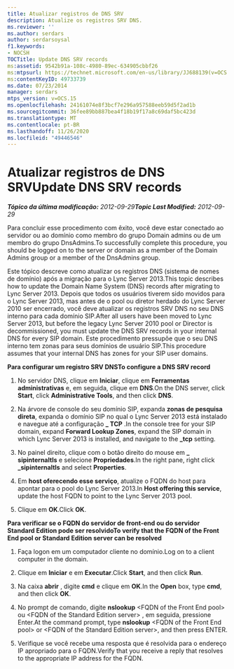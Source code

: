 ```yaml
---
title: Atualizar registros de DNS SRV
description: Atualize os registros SRV DNS.
ms.reviewer: ''
ms.author: serdars
author: serdarsoysal
f1.keywords:
- NOCSH
TOCTitle: Update DNS SRV records
ms:assetid: 9542b91a-108c-4980-89ec-634905cbbf26
ms:mtpsurl: https://technet.microsoft.com/en-us/library/JJ688139(v=OCS.15)
ms:contentKeyID: 49733739
ms.date: 07/23/2014
manager: serdars
mtps_version: v=OCS.15
ms.openlocfilehash: 24161074e8f3bcf7e296a957588eeb59d5f2ad1b
ms.sourcegitcommit: 36fee89bb887bea4f18b19f17a8c69daf5bc423d
ms.translationtype: MT
ms.contentlocale: pt-BR
ms.lasthandoff: 11/26/2020
ms.locfileid: "49446546"
---
```

# <a name="update-dns-srv-records"></a><span data-ttu-id="258c4-103">Atualizar registros de DNS SRV</span><span class="sxs-lookup"><span data-stu-id="258c4-103">Update DNS SRV records</span></span>

<div data-xmlns="http://www.w3.org/1999/xhtml">

<div class="topic" data-xmlns="http://www.w3.org/1999/xhtml" data-msxsl="urn:schemas-microsoft-com:xslt" data-cs="https://msdn.microsoft.com/">

<div data-asp="https://msdn2.microsoft.com/asp">



</div>

<div id="mainSection">

<div id="mainBody"><span data-ttu-id="258c4-104">

<span> </span></span><span class="sxs-lookup"><span data-stu-id="258c4-104">

<span> </span></span></span>

<span data-ttu-id="258c4-105">_**Tópico da última modificação:** 2012-09-29_</span><span class="sxs-lookup"><span data-stu-id="258c4-105">_**Topic Last Modified:** 2012-09-29_</span></span>

<span data-ttu-id="258c4-106">Para concluir esse procedimento com êxito, você deve estar conectado ao servidor ou ao domínio como membro do grupo Domain admins ou de um membro do grupo DnsAdmins.</span><span class="sxs-lookup"><span data-stu-id="258c4-106">To successfully complete this procedure, you should be logged on to the server or domain as a member of the Domain Admins group or a member of the DnsAdmins group.</span></span>

<span data-ttu-id="258c4-107">Este tópico descreve como atualizar os registros DNS (sistema de nomes de domínio) após a migração para o Lync Server 2013.</span><span class="sxs-lookup"><span data-stu-id="258c4-107">This topic describes how to update the Domain Name System (DNS) records after migrating to Lync Server 2013.</span></span> <span data-ttu-id="258c4-108">Depois que todos os usuários tiverem sido movidos para o Lync Server 2013, mas antes de o pool ou diretor herdado do Lync Server 2010 ser encerrado, você deve atualizar os registros SRV DNS no seu DNS interno para cada domínio SIP.</span><span class="sxs-lookup"><span data-stu-id="258c4-108">After all users have been moved to Lync Server 2013, but before the legacy Lync Server 2010 pool or Director is decommissioned, you must update the DNS SRV records in your internal DNS for every SIP domain.</span></span> <span data-ttu-id="258c4-109">Este procedimento pressupõe que o seu DNS interno tem zonas para seus domínios de usuário SIP.</span><span class="sxs-lookup"><span data-stu-id="258c4-109">This procedure assumes that your internal DNS has zones for your SIP user domains.</span></span>

<span data-ttu-id="258c4-110">**Para configurar um registro SRV DNS**</span><span class="sxs-lookup"><span data-stu-id="258c4-110">**To configure a DNS SRV record**</span></span>

1.  <span data-ttu-id="258c4-111">No servidor DNS, clique em **Iniciar**, clique em **Ferramentas administrativas** e, em seguida, clique em **DNS**.</span><span class="sxs-lookup"><span data-stu-id="258c4-111">On the DNS server, click **Start**, click **Administrative Tools**, and then click **DNS**.</span></span>

2.  <span data-ttu-id="258c4-112">Na árvore de console do seu domínio SIP, expanda **zonas de pesquisa direta**, expanda o domínio SIP no qual o Lync Server 2013 está instalado e navegue até a configuração **\_ TCP** .</span><span class="sxs-lookup"><span data-stu-id="258c4-112">In the console tree for your SIP domain, expand **Forward Lookup Zones**, expand the SIP domain in which Lync Server 2013 is installed, and navigate to the **\_tcp** setting.</span></span>

3.  <span data-ttu-id="258c4-113">No painel direito, clique com o botão direito do mouse em **\_ sipinternaltls** e selecione **Propriedades**.</span><span class="sxs-lookup"><span data-stu-id="258c4-113">In the right pane, right click **\_sipinternaltls** and select **Properties**.</span></span>

4.  <span data-ttu-id="258c4-114">Em **host oferecendo esse serviço**, atualize o FQDN do host para apontar para o pool do Lync Server 2013.</span><span class="sxs-lookup"><span data-stu-id="258c4-114">In **Host offering this service**, update the host FQDN to point to the Lync Server 2013 pool.</span></span>

5.  <span data-ttu-id="258c4-115">Clique em **OK**.</span><span class="sxs-lookup"><span data-stu-id="258c4-115">Click **OK**.</span></span>

<span data-ttu-id="258c4-116">**Para verificar se o FQDN do servidor de front-end ou do servidor Standard Edition pode ser resolvido**</span><span class="sxs-lookup"><span data-stu-id="258c4-116">**To verify that the FQDN of the Front End pool or Standard Edition server can be resolved**</span></span>

1.  <span data-ttu-id="258c4-117">Faça logon em um computador cliente no domínio.</span><span class="sxs-lookup"><span data-stu-id="258c4-117">Log on to a client computer in the domain.</span></span>

2.  <span data-ttu-id="258c4-118">Clique em  **Iniciar** e em  **Executar**.</span><span class="sxs-lookup"><span data-stu-id="258c4-118">Click **Start**, and then click **Run**.</span></span>

3.  <span data-ttu-id="258c4-119">Na caixa **abrir** , digite **cmd** e clique em **OK**.</span><span class="sxs-lookup"><span data-stu-id="258c4-119">In the **Open** box, type **cmd**, and then click **OK**.</span></span>

4.  <span data-ttu-id="258c4-120">No prompt de comando, digite **nslookup** \<FQDN of the Front End pool\> ou \<FQDN of the Standard Edition server\> , em seguida, pressione Enter.</span><span class="sxs-lookup"><span data-stu-id="258c4-120">At the command prompt, type **nslookup** \<FQDN of the Front End pool\> or \<FQDN of the Standard Edition server\>, and then press ENTER.</span></span>

5.  <span data-ttu-id="258c4-121">Verifique se você recebe uma resposta que é resolvida para o endereço IP apropriado para o FQDN.</span><span class="sxs-lookup"><span data-stu-id="258c4-121">Verify that you receive a reply that resolves to the appropriate IP address for the FQDN.</span></span>

<span data-ttu-id="258c4-122"></div>

<span> </span>

</div>

</div>

</span><span class="sxs-lookup"><span data-stu-id="258c4-122"></div>

<span> </span>

</div>

</div>

</span></span></div>


